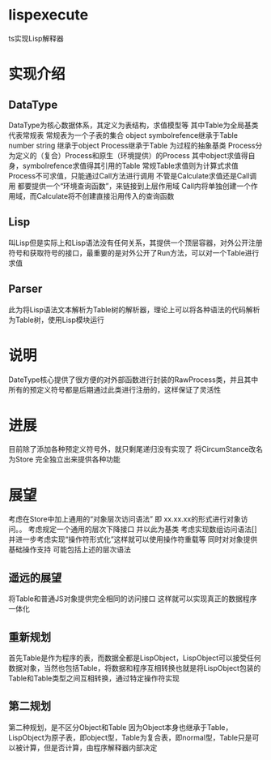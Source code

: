 # lispexecute
ts实现Lisp解释器
# 实现介绍
## DataType
DataType为核心数据体系，其定义为表结构，求值模型等 
其中Table为全局基类 
代表常规表 常规表为一个子表的集合 
object symbolrefence继承于Table 
number string 继承于object 
Process继承于Table 为过程的抽象基类 
Process分为定义的（复合）Process和原生（环境提供）的Process 
其中object求值得自身，symbolrefence求值得其引用的Table 
常规Table求值则为计算式求值 
Process不可求值，只能通过Call方法进行调用 
不管是Calculate求值还是Call调用 都要提供一个“环境查询函数”，来链接到上层作用域 
Call内将单独创建一个作用域，而Calculate将不创建直接沿用传入的查询函数 

## Lisp
叫Lisp但是实际上和Lisp语法没有任何关系，其提供一个顶层容器，对外公开注册符号和获取符号的接口，最重要的是对外公开了Run方法，可以对一个Table进行求值 

## Parser
此为将Lisp语法文本解析为Table树的解析器，理论上可以将各种语法的代码解析为Table树，使用Lisp模块运行 

# 说明
DateType核心提供了很方便的对外部函数进行封装的RawProcess类，并且其中所有的预定义符号都是后期通过此类进行注册的，这样保证了灵活性

# 进展
目前除了添加各种预定义符号外，就只剩尾递归没有实现了 
将CircumStance改名为Store 完全独立出来提供各种功能 
# 展望
考虑在Store中加上通用的“对象层次访问语法” 即 xx.xx.xx的形式进行对象访问。。
考虑规定一个通用的层次下降接口 并以此为基类
考虑实现数组访问语法[] 并进一步考虑实现“操作符形式化”这样就可以使用操作符重载等 
同时对对象提供基础操作支持 可能包括上述的层次语法 
## 遥远的展望
将Table和普通JS对象提供完全相同的访问接口 这样就可以实现真正的数据程序一体化
## 重新规划
首先Table是作为程序的表，而数据全都是LispObject，LispObject可以接受任何数据对象，当然也包括Table，将数据和程序互相转换也就是将LispObject包装的Table和Table类型之间互相转换，通过特定操作符实现
## 第二规划
第二种规划，是不区分Object和Table 因为Object本身也继承于Table，LispObject为原子表，即object型，Table为复合表，即normal型，Table只是可以被计算，但是否计算，由程序解释器内部决定